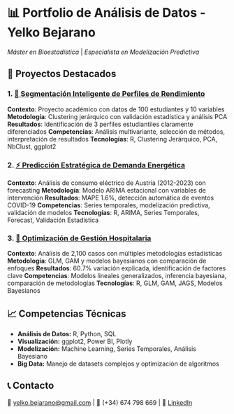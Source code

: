 # 📊 Portfolio de Análisis de Datos - Yelko Bejarano

*Máster en Bioestadística* | *Especialista en Modelización Predictiva*

## 🚀 Proyectos Destacados

### 1. [🎯 Segmentación Inteligente de Perfiles de Rendimiento](./01-analisis-clustering-educativo/README.md)
**Contexto**: Proyecto académico con datos de 100 estudiantes y 10 variables
**Metodología**: Clustering jerárquico con validación estadística y análisis PCA
**Resultados**: Identificación de 3 perfiles estudiantiles claramente diferenciados
**Competencias**: Análisis multivariante, selección de métodos, interpretación de resultados
**Tecnologías**: R, Clustering Jerárquico, PCA, NbClust, ggplot2

### 2. [⚡ Predicción Estratégica de Demanda Energética](./02-prediccion-demanda-energetica/)
**Contexto**: Análisis de consumo eléctrico de Austria (2012-2023) con forecasting
**Metodología**: Modelo ARIMA estacional con variables de intervención
**Resultados**: MAPE 1.6%, detección automática de eventos COVID-19
**Competencias**: Series temporales, modelización predictiva, validación de modelos
**Tecnologías**: R, ARIMA, Series Temporales, Forecast, Validación Estadística

### 3. [🏥 Optimización de Gestión Hospitalaria](./03-optimizacion-hospitales/)
**Contexto**: Análisis de 2,100 casos con múltiples metodologías estadísticas
**Metodología**: GLM, GAM y modelos bayesianos con comparación de enfoques
**Resultados**: 60.7% variación explicada, identificación de factores clave
**Competencias**: Modelos lineales generalizados, inferencia bayesiana, comparación de metodologías
**Tecnologías**: R, GLM, GAM, JAGS, Modelos Bayesianos

## 📈 Competencias Técnicas
- **Análisis de Datos:** R, Python, SQL
- **Visualización:** ggplot2, Power BI, Plotly
- **Modelización:** Machine Learning, Series Temporales, Análisis Bayesiano
- **Big Data:** Manejo de datasets complejos y optimización de algoritmos

## 📞 Contacto
📧 yelko.bejarano@gmail.com | 📱 (+34) 674 798 669 | 🔗 [LinkedIn](enlace)
